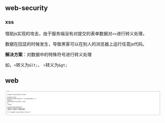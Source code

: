 ## web-security

### xss

借助js实现的攻击，由于服务端没有对提交的表单数据对`<>`进行转义处理，

数据在回显的时候发生，导致黑客可以在别人的浏览器上运行任意js代码。

**解决方案**：对数据中的特殊符号进行转义处理

如，`<`转义为`&lt;`、 `>`转义为`&gt;`

## web

![](https://raw.githubusercontent.com/tanpenggood/web-security/master/localhost_8080_.png)
